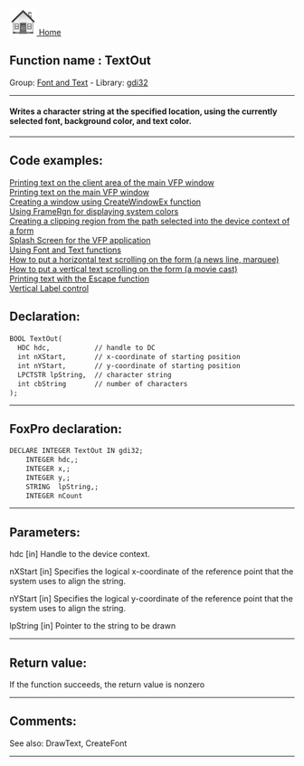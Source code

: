 [<img src="../../images/home.png"> Home ](https://github.com/VFPX/Win32API)  

## Function name : TextOut
Group: [Font and Text](../../functions_group.md#Font_and_Text)  -  Library: [gdi32](../../../libraries.md#gdi32)  
***  


#### Writes a character string at the specified location, using the currently selected font, background color, and text color.

***  


## Code examples:
[Printing text on the client area of the main VFP window](../../samples/sample_034.md)  
[Printing text on the main VFP window](../../samples/sample_035.md)  
[Creating a window using CreateWindowEx function](../../samples/sample_050.md)  
[Using FrameRgn for displaying system colors](../../samples/sample_125.md)  
[Creating a clipping region from the path selected into the device context of a form](../../samples/sample_144.md)  
[Splash Screen for the VFP application](../../samples/sample_294.md)  
[Using Font and Text functions](../../samples/sample_304.md)  
[How to put a horizontal text scrolling on the form (a news line, marquee)](../../samples/sample_352.md)  
[How to put a vertical text scrolling on the form (a movie cast)](../../samples/sample_354.md)  
[Printing text with the Escape function](../../samples/sample_357.md)  
[Vertical Label control](../../samples/sample_398.md)  

## Declaration:
```foxpro  
BOOL TextOut(
  HDC hdc,           // handle to DC
  int nXStart,       // x-coordinate of starting position
  int nYStart,       // y-coordinate of starting position
  LPCTSTR lpString,  // character string
  int cbString       // number of characters
);  
```  
***  


## FoxPro declaration:
```foxpro  
DECLARE INTEGER TextOut IN gdi32;
    INTEGER hdc,;
    INTEGER x,;
    INTEGER y,;
    STRING  lpString,;
    INTEGER nCount  
```  
***  


## Parameters:
hdc 
[in] Handle to the device context. 

nXStart 
[in] Specifies the logical x-coordinate of the reference point that the system uses to align the string. 

nYStart 
[in] Specifies the logical y-coordinate of the reference point that the system uses to align the string. 

lpString 
[in] Pointer to the string to be drawn  
***  


## Return value:
If the function succeeds, the return value is nonzero  
***  


## Comments:
See also: DrawText, CreateFont   
  
***  

